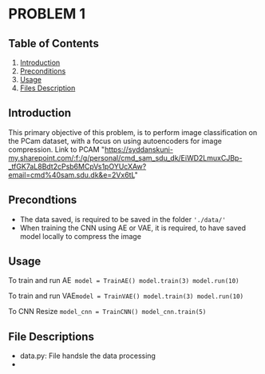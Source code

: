 # PROBLEM 1

## Table of Contents
1. [Introduction](#introduction)
2. [Preconditions](#preconditions)
3. [Usage](#usage)
4. [Files Description](#files-description)

## Introduction
This primary objective of this problem, is to perform image classification on the PCam dataset, with a focus on using autoencoders for image compression. Link to PCAM "https://syddanskuni-my.sharepoint.com/:f:/g/personal/cmd_sam_sdu_dk/EiWD2LmuxCJBp-_tfGK7aL8Bdt2cPsb6MCpVs1pOYUcXAw?email=cmd%40sam.sdu.dk&e=2Vx6tL" 

## Precondtions
- The data saved, is required to be saved in the folder `'./data/'`
- When training the CNN using AE or VAE, it is required, to have saved model locally to compress the image

## Usage
To train and run AE`
model = TrainAE()
model.train(3)
model.run(10)` 

To train and run VAE`
model = TrainVAE()
model.train(3)
model.run(10)
`

To CNN Resize
`
model_cnn = TrainCNN()
model_cnn.train(5)
`

## File Descriptions

- data.py: File handsle the data processing
- 
